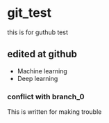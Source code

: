 # git_test
this is for guthub test

## edited at github 
- Machine learning
- Deep learning

### conflict with branch_0
This is written for making trouble
